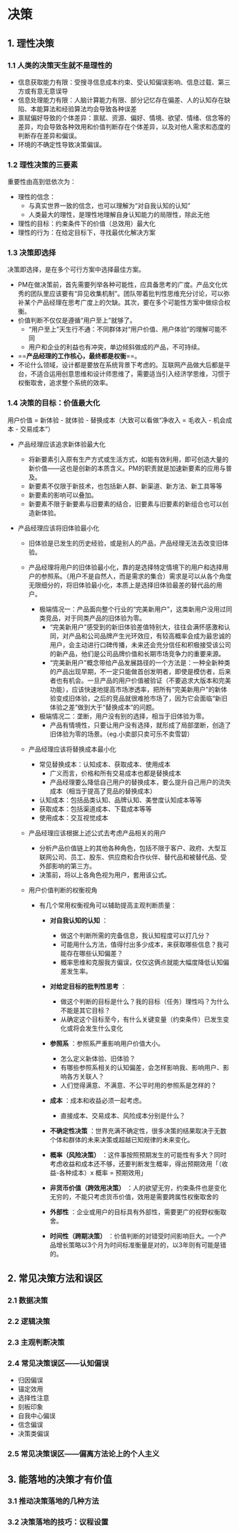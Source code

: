 # 决策

## 1. 理性决策

### 1.1 人类的决策天生就不是理性的

- 信息获取能力有限：受搜寻信息成本约束、受认知偏误影响、信息过载、第三方或有意无意误导
- 信息处理能力有限：人脑计算能力有限、部分记忆存在偏差、人的认知存在缺陷、本能算法和经验算法均会导致各种误差
- 禀赋偏好导致的个体差异：禀赋、资源、偏好、情境、欲望、情绪、信念等的差异，均会导致各种效用和价值判断存在个体差异，以及对他人需求和态度的判断存在差异和偏误。
- 环境的不确定性导致决策偏误。

### 1.2 理性决策的三要素

重要性由高到低依次为：

- 理性的信念：
    - 与真实世界一致的信念，也可以理解为“对自我认知的认知”
    - 人类最大的理性，是理性地理解自身认知能力的局限性，除此无他
- 理性的目标：约束条件下的价值（总效用）最大化
- 理性的行为：在给定目标下，寻找最优化解决方案

### 1.3 决策即选择

决策即选择，是在多个可行方案中选择最佳方案。

- PM在做决策前，首先需要列举各种可能性，应具备思考的广度。产品文化优秀的团队里应该要有“异见收集机制”。团队带着批判性思维充分讨论，可以弥补某个产品经理在思考广度上的欠缺。其次，要在多个可能性方案中做综合权衡。
- 价值判断不仅仅是遵循“用户至上”就够了。
    - “用户至上”天生行不通：不同群体对“用户价值、用户体验”的理解可能不同
    - 用户和企业的利益也有冲突，单边倾斜做成的产品，不可持续。
- ==**产品经理的工作核心，最终都是权衡**==。
- 不论什么领域，设计都是要放在系统背景下考虑的。互联网产品做大后都是平台，不适合运用创意思维和设计师思维了，需要适当引入经济学思维，习惯于权衡取舍，追求整个系统的效率。

### 1.4 决策的目标：价值最大化

用户价值 = 新体验 - 就体验 - 替换成本（大致可以看做“净收入 = 毛收入 - 机会成本 - 交易成本”）

- 产品经理应该追求新体验最大化

    - 将新要素引入原有生产方式或生活方式，如能有效利用，即可创造大量的新价值——这也是创新的本质含义。PM的职责就是加速新要素的应用与普及。
    - 新要素不仅限于新技术，也包括新人群、新渠道、新方法、新工具等等
    - 新要素的影响可以叠加。
    - 新要素不限于新要素与旧要素的结合，旧要素与旧要素的新组合也可以创造新体验。

- 产品经理应该将旧体验最小化

    - 旧体验是已发生的历史经验，或是别人的产品，产品经理无法去改变旧体验。
    - 产品经理将用户的旧体验最小化，靠的是选择特定情境下的用户和选择用户的参照系。（用户不是自然人，而是需求的集合）需求是可以从各个角度无限细分的，将旧体验最小化，本质上是选择旧体验最差的替代品的用户。
        - 极端情况一：产品面向整个行业的“完美新用户”，这类新用户没用过同类竞品，对于同类产品的旧体验为零。
            - “完美新用户”感受到的新旧体验差值特别大，往往会满怀感激和认同，对产品和公司品牌产生光环效应，有较高概率会成为最忠诚的用户，会主动进行口碑传播，未来还会充分信任和积极接受该公司的新产品，他们是公司品牌价值和长期市场竞争力的重要来源。
            - “完美新用户”概念带给产品发展路径的一个方法是：一种全新种类的产品出现早期，不一定只能做首创发明者，即使是模仿者，后来者也有机会。一旦产品的用户价值被验证（不要追求大版本和完美功能），应该快速地提高市场渗透率，把所有“完美新用户”的新体验变成旧体验，之后的竞品就很难抢市场了，因为它会面临“新旧体验之差”做到大于“替换成本”的问题。
        - 极端情况二：垄断，用户没有别的选择，相当于旧体验为零。
            - 产品有情境性，只要让用户没有选择，就形成了局部垄断，创造了旧体验为零的场景。（eg.小卖部只卖可乐不卖雪碧）
    - 产品经理应该将替换成本最小化
        - 常见替换成本：认知成本、获取成本、使用成本
            - 广义而言，价格和所有交易成本也都是替换成本
            - 产品经理要么降低自己用户的替换成本，要么提升自己用户的流失成本（相当于提高了竞品的替换成本）
        - 认知成本：包括品类认知、品牌认知、美誉度认知成本等等
        - 获取成本：包括渠道成本、下载成本等等
        - 使用成本：交互视觉成本

    - 产品经理应该根据上述公式去考虑产品相关的用户
        - 分析产品价值链上的其他各种角色，包括不限于客户、政府、大型互联网公司、员工、股东、供应商和合作伙伴、替代品和被替代品、受外部影响的第三方。
        - 决策前，将以上各角色视为用户，套用该公式。

    - 用户价值判断的权衡视角

        - 有几个常用权衡视角可以辅助提高主观判断质量：

            - **对自我认知的认知** ：
                - 做这个判断所需的完备信息，我认知程度可以打几分？
                - 可能用什么方法，值得付出多少成本，来获取哪些信息？我可能存在哪些认知偏差？
                - 概率思维和克服我方偏误，仅仅这俩点就能大幅度降低认知偏差发生率。
            - **对给定目标的批判性思考** ：
                - 做这个判断的目标是什么？我的目标（任务）理性吗？为什么不能是其它目标？
                - 从确定这个目标至今，有什么关键变量（约束条件）已发生变化或将会发生什么变化
            - **参照系** ：参照系严重影响用户价值大小。
                - 怎么定义新体验、旧体验？
                - 有哪些参照系相关的认知偏差，会怎样影响我、影响用户、影响各方关联人？
                - 人们觉得满意、不满意、不公平时用的参照系是怎样的？

            - **成本** ：成本和收益必须一起考虑。
                - 直接成本、交易成本、风险成本分别是什么？
            - **不确定性决策** ：世界充满不确定性，很多决策的结果取决于无数个体和群体的未来决策或超越已知规律的未来变化。
            - **概率（风险决策）** ：这件事按照预期发生的可能性有多大？同时考虑收益和成本还不够，还要判断发生概率，得出预期效用「（收益-各种成本）x 概率 = 预期效用」
            - **非货币价值（跨效用决策）** ：人的欲望无穷，约束条件也是变化无穷的，不能只考虑货币价值，效用是需要跨属性权衡取舍的
            - **外部性** ：企业或用户的目标具有外部性，需要更广的视野权衡取舍。
            - **时间性（跨期决策）** ：价值判断的对错受时间影响巨大。一个产品增长策略以3个月为时间标准衡量是对的，以3年则有可能是错的。



## 2. 常见决策方法和误区

### 2.1 数据决策

### 2.2 逻辑决策

### 2.3 主观判断决策

### 2.4 常见决策误区——认知偏误

- 归因偏误
- 锚定效用
- 选择性注意
- 刻板印象
- 自我中心偏误
- 信念偏误
- 决策类偏误

### 2.5 常见决策误区——偏离方法论上的个人主义



## 3. 能落地的决策才有价值

### 3.1 推动决策落地的几种方法

### 3.2 决策落地的技巧：议程设置



